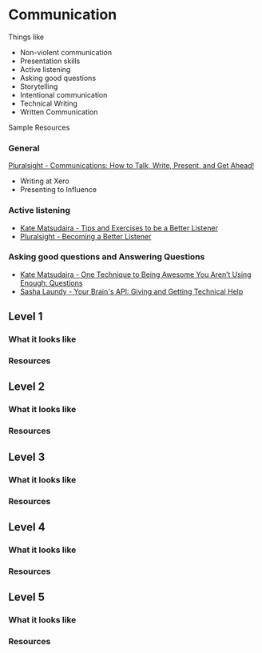 # Communication

Things like
- Non-violent communication
- Presentation skills
- Active listening
- Asking good questions
- Storytelling
- Intentional communication
- Technical Writing
- Written Communication

Sample Resources

### General
[Pluralsight - Communications: How to Talk, Write, Present, and Get Ahead!](https://app.pluralsight.com/library/courses/communication-skills)
- Writing at Xero
- Presenting to Influence

### Active listening
- [Kate Matsudaira - Tips and Exercises to be a Better Listener](http://katemats.com/tips-exercises-better-listener/)
- [Pluralsight - Becoming a Better Listener](https://app.pluralsight.com/library/courses/becoming-better-listener)

### Asking good questions and Answering Questions
- [Kate Matsudaira - One Technique to Being Awesome You Aren’t Using Enough: Questions](http://katemats.com/one-technique-to-being-awesome-you-arent-using-enough-questions/) 
- [Sasha Laundy - Your Brain's API: Giving and Getting Technical Help](https://www.youtube.com/watch?v=hY14Er6JX2s)


## Level 1

### What it looks like

### Resources

## Level 2

### What it looks like

### Resources

## Level 3

### What it looks like

### Resources

## Level 4

### What it looks like

### Resources

## Level 5

### What it looks like

### Resources
